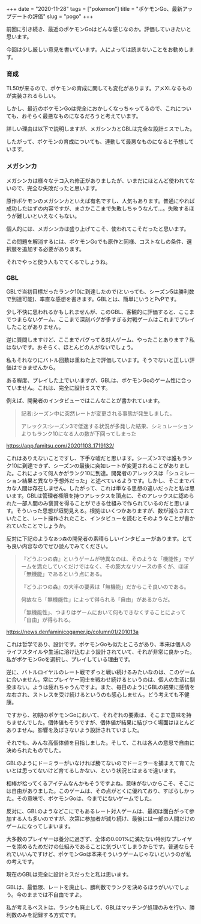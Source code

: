 +++
date = "2020-11-28"
tags = ["pokemon"]
title = "ポケモンGo、最新アップデートの評価"
slug = "pogo"
+++

前回に引き続き、最近のポケモンGoはどんな感じなのか。評価していきたいと思います。

今回は少し厳しい意見を書いています。人によっては読まないことをお勧めします。

### 育成

TL50が来るので、ポケモンの育成に関しても変化があります。アメXLなるものが実装されるらしい。

しかし、最近のポケモンGoは完全におかしくなっちゃってるので、これについても、おそらく最悪なものになるだろうと考えています。

詳しい理由は以下で説明しますが、メガシンカとGBLは完全な設計ミスでした。

したがって、ポケモンの育成についても、連動して最悪なものになると予想しています。

### メガシンカ

メガシンカは様々なテコ入れ修正がありましたが、いまだにほとんど使われてないので、完全な失敗だったと思います。

原作ポケモンのメガシンカといえば有名ですし、人気もあります。普通にやれば成功したはずの内容ですが、まさかここまで失敗しちゃうなんて...。失敗するほうが難しいといえなくもない。

個人的には、メガシンカは盛り上げてこそ、使われてこそだったと思います。

この問題を解消するには、ポケモンGoでも原作と同様、コストなしの条件、選択肢を追加する必要があります。

それでやっと使う人もでてくるでしょうね。

### GBL

GBLで当初目標だったランク10に到達したので(といっても、シーズン5は勝利数で到達可能)、率直な感想を書きます。GBLとは、簡単にいうとPvPです。

少し不快に思われるかもしれませんが、このGBL、客観的に評価すると、ここまでつまらないゲーム、ここまで深刻バグが多すぎる対戦ゲームはこれまでプレイしたことがありません。

逆に質問しますけど、ここまでバグってる対人ゲーム、やったことあります？私はないです。おそらく、ほとんどの人がないでしょう。

私もそれなりにバトル回数は重ねた上で評価しています。そうでないと正しい評価はできませんから。

ある程度、プレイした上でいいますが、GBLは、ポケモンGoのゲーム性に合っていません。これは、完全に設計ミスです。

例えば、開発者のインタビューではこんなことが書かれています。

> 記者:シーズン中に突然レートが変更される事態が発生しました。
>
> アレックス:シーズン3で低迷する状況が多発した結果、シミュレーションよりもランク10になる人の数が下回ってしまった

https://app.famitsu.com/20201103_1719132/

これはありえないことですし、下手な嘘だと思います。シーズン3では誰もランク10に到達できず、シーズンの最後に突如レートが変更されることがありました。これによって何人かがランク10に到達。開発者のアレックスは「シュミレーション結果と異なり予想外だった」と述べているようです。しかし、そこまでバカな人間は存在しません。したがって、これは単なる思想の違いだったと私は思います。GBLは管理者権限を持つアレックスを頂点に、そのアレックスに認められた一部人間のみ褒賞を得ることができる仕組みで作られているのだと思います。そういった思想が垣間見える。根拠はいくつかありますが、数が減らされていたこと、レート操作されたこと、インタビューを読むとそのようなことが書かれていたことでしょうか。

反対に下記のような`あつ森`の開発者の素晴らしいインタビューがあります。とても良い内容なのでぜひ読んでみてください。

> 『どうぶつの森』というゲームが特異なのは、そのような「機能性」でゲームを満たしていくだけではなく、その膨大なリソースの多くが、ほぼ「無機能」であるという点にある。 
>
> 『どうぶつの森』の大半の要素は「無機能」だからこそ良いのである。
>
> 何故なら「無機能性」によって得られる「自由」があるからだ。
> 
> 「無機能性」、つまりはゲームにおいて何もできなくすることによって「自由」が得られる。

https://news.denfaminicogamer.jp/column01/201013a

これは哲学であり、設計です。ポケモンGoも似たところがあり、本来は個人のライフスタイルや生活に溶け込むよう設計されていて、それが非常に良かった。私がポケモンGoを選択し、プレイしている理由です。

逆に、バトルロイヤルのレート戦でずっと戦い続けるみたいなのは、このゲームに合いません。常にプレイヤー同士を戦わせ続けるというのは、個人の生活に馴染まない。ようは疲れちゃうんですよ。また、毎日のようにGBLの結果に感情を左右され、ストレスを受け続けるというのも感心しません。どう考えても不健康。

ですから、初期のポケモンGoにおいて、それぞれの要素は、そこまで意味を持ちませんでした。個体値もそうですが、個体値が結果に結びつく場面はほとんどありません。影響を及ぼさないよう設計されていました。

それでも、みんな高個体値を目指しました。そして、これは各人の意思で自由に決められたものでした。

GBLのようにドーミラーがいなければ勝てないのでドーミラーを捕まえて育てたいとは思ってないけど育てるしかない、という状況とはまるで違います。

相棒が拾ってくるアイテムなんかもそうですよね。意味がないからこそ、そこには自由がありました。このゲームは、その点がとくに優れており、すばらしかった。その意味で、ポケモンGoは、今までにないゲームでした。

反対に、GBLのようなどこにでもあるレート対人ゲームは、最初は面白がって参加する人も多いのですが、次第に参加者が減り続け、最後には一部の人間だけのゲームになってしまいます。

大多数のプレイヤーは養分に過ぎず、全体の0.001%に満たない特別なプレイヤーを崇めるためだけの仕組みであることに気づいてしまうからです。普通ならそれでいいんですけど、ポケモンGoは本来そういうゲームじゃないというのが私の考えです。

現在のGBLは完全に設計ミスだったと私は思います。

GBLは、最低限、レートを廃止し、勝利数でランクを決めるほうがいいでしょう。今のままでは不自由ですよ。

私が考えるベストは、ランクも廃止して、GBLはマッチング処理のみを行い、勝利数のみを記録する方式です。

